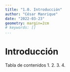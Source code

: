 ```yaml
---
title: "1.0. Introducción"
author: "César Manrique"
date: "2022-03-23"
geometry: margin=2cm
# keywords: []
...
```


Introducción
===

Tabla de contenidos
1.
2.
3.
4.